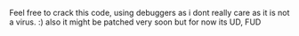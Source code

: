 Feel free to crack this code, using debuggers as i dont really care as it is not a virus. :) also it might be patched very soon but for now its UD, FUD
